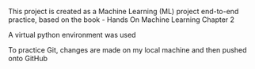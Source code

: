 This project is created as a Machine Learning (ML) project end-to-end practice, based on the book - Hands On Machine Learning Chapter 2 

A virtual python environment was used

To practice Git, changes are made on my local machine and then pushed onto GitHub
